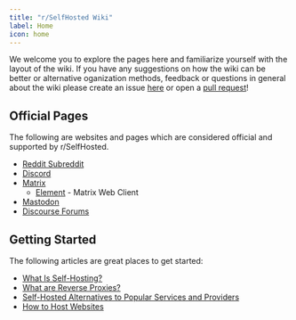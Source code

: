 ```yaml
---
title: "r/SelfHosted Wiki"
label: Home
icon: home
---
```


We welcome you to explore the pages here and familiarize yourself with the layout of the wiki. If you have any suggestions on how the wiki can be better or alternative oganization methods, feedback or questions in general about the wiki please create an issue [here](https://github.com/r-selfhosted/wiki/issues) or open a [pull request](https://github.com/r-selfhosted/wiki)!

## Official Pages

The following are websites and pages which are considered official and supported by r/SelfHosted.

- [Reddit Subreddit](https://reddit.com/r/selfhosted)
- [Discord](https://discord.gg/BHDByBdKEV)
- [Matrix](https://matrix.to/#/#selfhosted:matrix.org)
  - [Element](https://app.element.io/#/room/#selfhosted:matrix.org) - Matrix Web Client
- [Mastodon](https://selfhosted.chat)
- [Discourse Forums](https://forum.r-selfhosted.com/)

## Getting Started

The following articles are great places to get started:

- [What Is Self-Hosting?](learn/what-is-self-hosting)
- [What are Reverse Proxies?](learn/what-are-reverse-proxies)
- [Self-Hosted Alternatives to Popular Services and Providers](learn/self-hosted-alternatives-to-popular-services-and-providers)
- [How to Host Websites](guides/software/web-hosting/how-to-host-websites)
